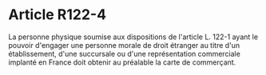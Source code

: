 # Article R122-4

La personne physique soumise aux dispositions de l'article L. 122-1 ayant le pouvoir d'engager une personne morale de droit étranger au titre d'un établissement, d'une succursale ou d'une représentation commerciale implanté en France doit obtenir au préalable la carte de commerçant.